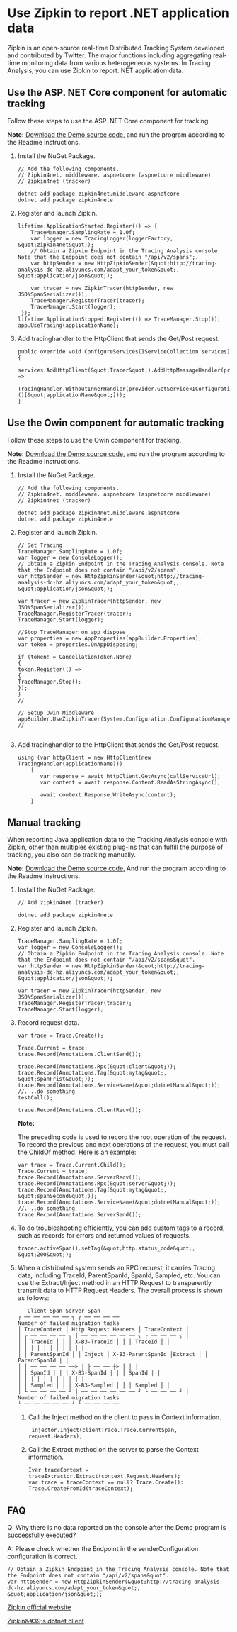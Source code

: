 # Use Zipkin to report .NET application data

Zipkin is an open-source real-time Distributed Tracking System developed and contributed by Twitter. The major functions including aggregating real-time monitoring data from various heterogeneous systems. In Tracing Analysis, you can use Zipkin to report. NET application data.





## Use the ASP. NET Core component for automatic tracking

Follow these steps to use the ASP. NET Core component for tracking.

**Note:** [Download the Demo source code](https://arms-apm.oss-cn-hangzhou.aliyuncs.com/demo/zipkinDotnetNetcore.zip), and run the program according to the Readme instructions.

1.  Install the NuGet Package.

    ```
    // Add the following components.
    // Zipkin4net. middleware. aspnetcore (aspnetcore middleware)
    // Zipkin4net (tracker)
    
    dotnet add package zipkin4net.middleware.aspnetcore
    dotnet add package zipkin4nete
    ```

2.  Register and launch Zipkin.

    ```
    lifetime.ApplicationStarted.Register(() => {
        TraceManager.SamplingRate = 1.0f;
        var logger = new TracingLogger(loggerFactory, &quot;zipkin4net&quot;);
        // Obtain a Zipkin Endpoint in the Tracing Analysis console. Note that the Endpoint does not contain "/api/v2/spans";.
        var httpSender = new HttpZipkinSender(&quot;http://tracing-analysis-dc-hz.aliyuncs.com/adapt_your_token&quot;, &quot;application/json&quot;);
    
        var tracer = new ZipkinTracer(httpSender, new JSONSpanSerializer());
        TraceManager.RegisterTracer(tracer);
        TraceManager.Start(logger);
     });
    lifetime.ApplicationStopped.Register(() => TraceManager.Stop());
    app.UseTracing(applicationName);
    ```

3.  Add tracinghandler to the HttpClient that sends the Get/Post request.

    ```
    public override void ConfigureServices(IServiceCollection services)
    {
        services.AddHttpClient(&quot;Tracer&quot;).AddHttpMessageHandler(provider =>
            TracingHandler.WithoutInnerHandler(provider.GetService<IConfiguration>()[&quot;applicationName&quot;]));
    }
    ```


## Use the Owin component for automatic tracking

Follow these steps to use the Owin component for tracking.

**Note:** [Download the Demo source code](https://arms-apm.oss-cn-hangzhou.aliyuncs.com/demo/zipkinDotnetOwin.zip), and run the program according to the Readme instructions.

1.  Install the NuGet Package.

    ```
    // Add the following components.
    // Zipkin4net. middleware. aspnetcore (aspnetcore middleware)
    // Zipkin4net (tracker)
    
    dotnet add package zipkin4net.middleware.aspnetcore
    dotnet add package zipkin4nete
    ```

2.  Register and launch Zipkin.

    ```
    // Set Tracing
    TraceManager.SamplingRate = 1.0f;
    var logger = new ConsoleLogger();
    // Obtain a Zipkin Endpoint in the Tracing Analysis console. Note that the Endpoint does not contain "/api/v2/spans".
    var httpSender = new HttpZipkinSender(&quot;http://tracing-analysis-dc-hz.aliyuncs.com/adapt_your_token&quot;, &quot;application/json&quot;);
    
    var tracer = new ZipkinTracer(httpSender, new JSONSpanSerializer());
    TraceManager.RegisterTracer(tracer);
    TraceManager.Start(logger);
    
    //Stop TraceManager on app dispose
    var properties = new AppProperties(appBuilder.Properties);
    var token = properties.OnAppDisposing;
    
    if (token! = CancellationToken.None)
    {
    token.Register(() =>
    {
    TraceManager.Stop();
    });
    }
    //
    
    // Setup Owin Middleware
    appBuilder.UseZipkinTracer(System.Configuration.ConfigurationManager.AppSettings[&quot;applicationName&quot;]);
    //
    						
    ```

3.  Add tracinghandler to the HttpClient that sends the Get/Post request.

    ```
    using (var httpClient = new HttpClient(new TracingHandler(applicationName)))
        {
           var response = await httpClient.GetAsync(callServiceUrl);
           var content = await response.Content.ReadAsStringAsync();
    
           await context.Response.WriteAsync(content);
        }
    ```


## Manual tracking

When reporting Java application data to the Tracking Analysis console with Zipkin, other than multiples existing plug-ins that can fulfill the purpose of tracking, you also can do tracking manually.

**Note:** [Download the Demo source code](https://arms-apm.oss-cn-hangzhou.aliyuncs.com/demo/zipkinDotnetManual.zip), And run the program according to the Readme instructions.

1.  Install the NuGet Package.

    ```
    // Add zipkin4net (tracker)
    
    dotnet add package zipkin4nete
    ```

2.  Register and launch Zipkin.

    ```
    TraceManager.SamplingRate = 1.0f;
    var logger = new ConsoleLogger();
    // Obtain a Zipkin Endpoint in the Tracing Analysis console. Note that the Endpoint does not contain "/api/v2/spans&quot".
    var httpSender = new HttpZipkinSender(&quot;http://tracing-analysis-dc-hz.aliyuncs.com/adapt_your_token&quot;, &quot;application/json&quot;);
    
    var tracer = new ZipkinTracer(httpSender, new JSONSpanSerializer());
    TraceManager.RegisterTracer(tracer);
    TraceManager.Start(logger);
    ```

3.  Record request data.

    ```
    var trace = Trace.Create();
    
    Trace.Current = trace;
    trace.Record(Annotations.ClientSend());
    
    trace.Record(Annotations.Rpc(&quot;client&quot;));
    trace.Record(Annotations.Tag(&quot;mytag&quot;, &quot;spanFrist&quot;));
    trace.Record(Annotations.ServiceName(&quot;dotnetManual&quot;));
    //. ..do something
    testCall();
    
    trace.Record(Annotations.ClientRecv());
    ```

    **Note:**

    The preceding code is used to record the root operation of the request. To record the previous and next operations of the request, you must call the ChildOf method. Here is an example:

    ```
    var trace = Trace.Current.Child();
    Trace.Current = trace;
    trace.Record(Annotations.ServerRecv());
    trace.Record(Annotations.Rpc(&quot;server&quot;));
    trace.Record(Annotations.Tag(&quot;mytag&quot;, &quot;spanSecond&quot;));
    trace.Record(Annotations.ServiceName(&quot;dotnetManual&quot;));
    //. ..do something
    trace.Record(Annotations.ServerSend());
    ```

4.  To do troubleshooting efficiently, you can add custom tags to a record, such as records for errors and returned values of requests.

    ```
    tracer.activeSpan().setTag(&quot;http.status_code&quot;, &quot;200&quot;);
    ```

5.  When a distributed system sends an RPC request, it carries Tracing data, including TraceId, ParentSpanId, SpanId, Sampled, etc. You can use the Extract/Inject method in an HTTP Request to transparently transmit data to HTTP Request Headers. The overall process is shown as follows:

    ```
       Client Span Server Span
    ┌ ── ── ── ── ── ┐ ┌ ── ── ── ──
    Number of failed migration tasks
    │ TraceContext │ Http Request Headers │ TraceContext │
    │ ┌ ── ── ── ── ┐ │ ── ── ── ── ── ── ┐ ┌ ── ── ── ┐ │
    │ │ TraceId │ │ │ X-B3-TraceId │ │ │ TraceId │ │
    │ │ │ │ │ │ │ │ │ │ │
    │ │ ParentSpanId │ │ Inject │ X-B3-ParentSpanId │Extract │ │ ParentSpanId │ │
    │ │ ── ── ── ── ──> │ ├ ── ── ┼> │ │ │
    │ │ SpanId │ │ │ X-B3-SpanId │ │ │ SpanId │ │
    │ │ │ │ │ │ │ │ │ │ │
    │ │ Sampled │ │ │ X-B3-Sampled │ │ │ Sampled │ │
    │ └ ── ── ── ── ┘ │ ── ── ── ── ── ── ┘ └ ── ── ── ┘ │
    Number of failed migration tasks
    └ ── ── ── ── ── ┘ └ ── ── ── ──
    ```

    1.  Call the Inject method on the client to pass in Context information.

        ```
        _injector.Inject(clientTrace.Trace.CurrentSpan, request.Headers);
        ```

    2.  Call the Extract method on the server to parse the Context information.

        ```
        Ivar traceContext = traceExtractor.Extract(context.Request.Headers);
        var trace = traceContext == null? Trace.Create(): Trace.CreateFromId(traceContext);
        ```


## FAQ

Q: Why there is no data reported on the console after the Demo program is successfully executed?

A: Please check whether the Endpoint in the senderConfiguration configuration is correct.

```
// Obtain a Zipkin Endpoint in the Tracing Analysis console. Note that the Endpoint does not contain "/api/v2/spans&quot".
var httpSender = new HttpZipkinSender(&quot;http://tracing-analysis-dc-hz.aliyuncs.com/adapt_your_token&quot;, &quot;application/json&quot;);
```

[Zipkin official website](https://zipkin.io/)

[Zipkin&\#39;s dotnet client](https://github.com/openzipkin/zipkin4net)

